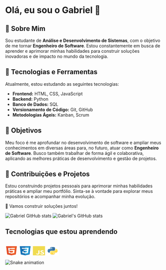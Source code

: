 # Olá, eu sou o Gabriel 👋

## 🔹 Sobre Mim
Sou estudante de **Análise e Desenvolvimento de Sistemas**, com o objetivo de me tornar **Engenheiro de Software**. Estou constantemente em busca de aprender e aprimorar minhas habilidades para construir soluções inovadoras e de impacto no mundo da tecnologia.

## 🔹 Tecnologias e Ferramentas
Atualmente, estou estudando as seguintes tecnologias:

- **Frontend:** HTML, CSS, JavaScript  
- **Backend:** Python  
- **Banco de Dados:** SQL  
- **Versionamento de Código:** Git, GitHub  
- **Metodologias Ágeis:** Kanban, Scrum

## 🔹 Objetivos
Meu foco é me aprofundar no desenvolvimento de software e ampliar meus conhecimentos em diversas áreas para, no futuro, atuar como **Engenheiro de Software**. Busco também trabalhar de forma ágil e colaborativa, aplicando as melhores práticas de desenvolvimento e gestão de projetos.

## 🔹 Contribuições e Projetos
Estou construindo projetos pessoais para aprimorar minhas habilidades práticas e ampliar meu portfólio. Sinta-se à vontade para explorar meus repositórios e acompanhar minha evolução.

🚀 Vamos construir soluções juntos!


![Gabriel GitHub stats](https://github-readme-stats.vercel.app/api?username=GabrielCoelhoeSilva&show_icons=true&theme=radical)
![Gabriel's GitHub stats](https://github-readme-stats.vercel.app/api?username=GabrielCoelhoeSilva&show_icons=true&theme=radical)

## Tecnologias que estou aprendendo
<div style="display: inline_block"><br>
  <img align="center" alt="Gab-HTML" height="30" width="40" src="https://raw.githubusercontent.com/devicons/devicon/master/icons/html5/html5-original.svg">
  <img align="center" alt="Gab-CSS" height="30" width="40" src="https://raw.githubusercontent.com/devicons/devicon/master/icons/css3/css3-original.svg">
  <img align="center" alt="Gab-Js" height="30" width="40" src="https://raw.githubusercontent.com/devicons/devicon/master/icons/javascript/javascript-plain.svg">
  <img align="center" alt="Gab-Python" height="30" width="40" src="https://raw.githubusercontent.com/devicons/devicon/master/icons/python/python-original.svg">
</div>

![Snake animation](https://github.com/SEU_USUARIO/SEU_USUARIO/blob/output/snake.svg)

